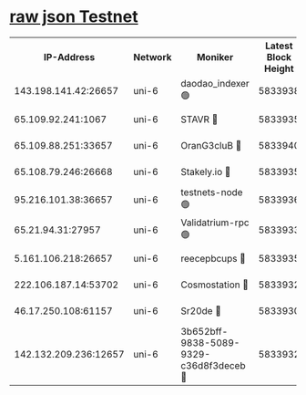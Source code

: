 [raw json Testnet](https://rpc-check.junot.stavr.tech/junot/rpc-junot-result.json)
=


<table><tr><th>IP-Address</th><th>Network</th><th>Moniker</th><th>Latest Block Height</th><th>Earliest Block Height</th><th>Catching Up</th><th>Tx Index</th><th>Voting Power</th><th>Scan Time</th></tr><tr><td>143.198.141.42:26657</td><td>uni-6</td><td>daodao_indexer 🟢</td><td>5833938</td><td>1</td><td>False</td><td>off</td><td>0</td><td>2023-12-06T14:59:29.350888686UTC</td></tr><tr><td>65.109.92.241:1067</td><td>uni-6</td><td>STAVR 🔴</td><td>5833935</td><td>1138541</td><td>False</td><td>on</td><td>6042</td><td>2023-12-06T14:59:18.817647365UTC</td></tr><tr><td>65.109.88.251:33657</td><td>uni-6</td><td>OranG3cluB 🔴</td><td>5833940</td><td>1138541</td><td>False</td><td>on</td><td>11</td><td>2023-12-06T14:59:33.765464300UTC</td></tr><tr><td>65.108.79.246:26668</td><td>uni-6</td><td>Stakely.io 🔴</td><td>5833935</td><td>1570872</td><td>False</td><td>on</td><td>1192034</td><td>2023-12-06T14:59:19.867577528UTC</td></tr><tr><td>95.216.101.38:36657</td><td>uni-6</td><td>testnets-node 🟢</td><td>5833936</td><td>1615130</td><td>False</td><td>on</td><td>0</td><td>2023-12-06T14:59:22.226953541UTC</td></tr><tr><td>65.21.94.31:27957</td><td>uni-6</td><td>Validatrium-rpc 🟢</td><td>5833933</td><td>2943363</td><td>False</td><td>on</td><td>0</td><td>2023-12-06T14:59:14.410064412UTC</td></tr><tr><td>5.161.106.218:26657</td><td>uni-6</td><td>reecepbcups 🔴</td><td>5833935</td><td>4468422</td><td>False</td><td>on</td><td>105015</td><td>2023-12-06T14:59:19.474144035UTC</td></tr><tr><td>222.106.187.14:53702</td><td>uni-6</td><td>Cosmostation 🔴</td><td>5833932</td><td>5344501</td><td>False</td><td>on</td><td>110003</td><td>2023-12-06T14:59:12.006309864UTC</td></tr><tr><td>46.17.250.108:61157</td><td>uni-6</td><td>Sr20de 🔴</td><td>5833930</td><td>5727371</td><td>False</td><td>on</td><td>28</td><td>2023-12-06T14:59:06.411010235UTC</td></tr><tr><td>142.132.209.236:12657</td><td>uni-6</td><td>3b652bff-9838-5089-9329-c36d8f3deceb 🔴</td><td>5833932</td><td>5821280</td><td>False</td><td>on</td><td>157563</td><td>2023-12-06T14:59:10.796893865UTC</td></tr></table>